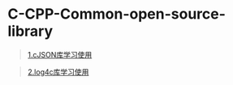 
# C-CPP-Common-open-source-library

> <p><a href="https://github.com/fwjieok/C-CPP-Common-open-source-library/blob/master/1.cJSON">1.cJSON库学习使用</a></p> 

> <p><a href="https://github.com/fwjieok/C-CPP-Common-open-source-library/blob/master/2.log4c">2.log4c库学习使用</a></p> 

